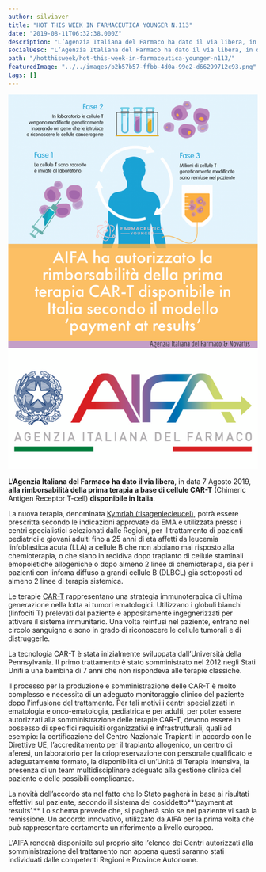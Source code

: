 ```yaml
---
author: silviaver
title: "HOT THIS WEEK IN FARMACEUTICA YOUNGER N.113"
date: "2019-08-11T06:32:38.000Z"
description: "L’Agenzia Italiana del Farmaco ha dato il via libera, in data 7 Agosto 2019, alla rimborsabilità della prima terapia a base di cellule CAR-T (Chimeric Antigen Receptor T-cell) disponibile in Italia."
socialDesc: "L’Agenzia Italiana del Farmaco ha dato il via libera, in data 7 Agosto 2019, alla rimborsabilità della prima terapia a base di cellule CAR-T (Chimeric Antigen Receptor T-cell) disponibile in Italia."
path: "/hotthisweek/hot-this-week-in-farmaceutica-younger-n113/"
featuredImage: "../../images/b2b57b57-ffbb-4d0a-99e2-d66299712c93.png"
tags: []
---
```


![null](../../images/b2b57b57-ffbb-4d0a-99e2-d66299712c93.png)

**L’Agenzia Italiana del Farmaco ha dato il via libera**, in data 7 Agosto 2019, **alla rimborsabilità della prima terapia a base di cellule CAR-T** (Chimeric Antigen Receptor T-cell) **disponibile in Italia**.

La nuova terapia, denominata [Kymriah (tisagenlecleucel)](https://www.farmaceuticayounger.science/blog/2017/09/la-rivoluzione-delle-cellule-car-t-nellimmuno-oncologia/), potrà essere prescritta secondo le indicazioni approvate da EMA e utilizzata presso i centri specialistici selezionati dalle Regioni, per il trattamento di pazienti pediatrici e giovani adulti fino a 25 anni di età affetti da leucemia linfoblastica acuta (LLA) a cellule B che non abbiano mai risposto alla chemioterapia, o che siano in recidiva dopo trapianto di cellule staminali emopoietiche allogeniche o dopo almeno 2 linee di chemioterapia, sia per i pazienti con linfoma diffuso a grandi cellule B (DLBCL) già sottoposti ad almeno 2 linee di terapia sistemica.

Le terapie [CAR-T](https://www.farmaceuticayounger.science/blog/2017/09/la-rivoluzione-delle-cellule-car-t-nellimmuno-oncologia/) rappresentano una strategia immunoterapica di ultima generazione nella lotta ai tumori ematologici. Utilizzano i globuli bianchi (linfociti T) prelevati dal paziente e appositamente ingegnerizzati per attivare il sistema immunitario. Una volta reinfusi nel paziente, entrano nel circolo sanguigno e sono in grado di riconoscere le cellule tumorali e di distruggerle.

La tecnologia CAR-T è stata inizialmente sviluppata dall’Università della Pennsylvania. Il primo trattamento è stato somministrato nel 2012 negli Stati Uniti a una bambina di 7 anni che non rispondeva alle terapie classiche.

Il processo per la produzione e somministrazione delle CAR-T è molto complesso e necessita di un adeguato monitoraggio clinico del paziente dopo l'infusione del trattamento. Per tali motivi i centri specializzati in ematologia e onco-ematologia, pediatrica e per adulti, per poter essere autorizzati alla somministrazione delle terapie CAR-T, devono essere in possesso di specifici requisiti organizzativi e infrastrutturali, quali ad esempio: la certificazione del Centro Nazionale Trapianti in accordo con le Direttive UE, l’accreditamento per il trapianto allogenico, un centro di aferesi, un laboratorio per la criopreservazione con personale qualificato e adeguatamente formato, la disponibilità di un’Unità di Terapia Intensiva, la presenza di un team multidisciplinare adeguato alla gestione clinica del paziente e delle possibili complicanze.

La novità dell’accordo sta nel fatto che lo Stato pagherà in base ai risultati effettivi sul paziente, secondo il sistema del cosiddetto**‘payment at results’.** Lo schema prevede che, si pagherà solo se nel paziente vi sarà la remissione. Un accordo innovativo, utilizzato da AIFA per la prima volta che può rappresentare certamente un riferimento a livello europeo.

L'AIFA renderà disponibile sul proprio sito l’elenco dei Centri autorizzati alla somministrazione del trattamento non appena questi saranno stati individuati dalle competenti Regioni e Province Autonome.
